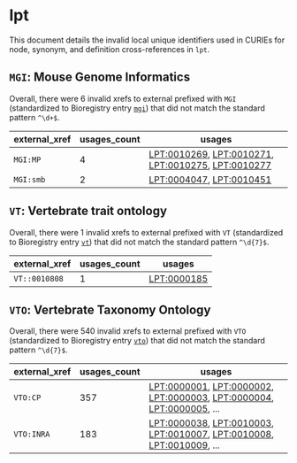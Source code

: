 # lpt

This document details the invalid local unique identifiers used in CURIEs
for node, synonym, and definition cross-references in `lpt`.


## `MGI`: Mouse Genome Informatics

Overall, there were 6 invalid
xrefs to external prefixed with `MGI` (standardized to Bioregistry
entry [`mgi`](https://bioregistry.io/mgi)) that
did not match the standard pattern `^\d+$`.

| external_xref   |   usages_count | usages                                                                                                                                                                                                     |
|-----------------|----------------|------------------------------------------------------------------------------------------------------------------------------------------------------------------------------------------------------------|
| `MGI:MP`        |              4 | [LPT:0010269](https://bioregistry.io/LPT:0010269), [LPT:0010271](https://bioregistry.io/LPT:0010271), [LPT:0010275](https://bioregistry.io/LPT:0010275), [LPT:0010277](https://bioregistry.io/LPT:0010277) |
| `MGI:smb`       |              2 | [LPT:0004047](https://bioregistry.io/LPT:0004047), [LPT:0010451](https://bioregistry.io/LPT:0010451)                                                                                                       |

## `VT`: Vertebrate trait ontology

Overall, there were 1 invalid
xrefs to external prefixed with `VT` (standardized to Bioregistry
entry [`vt`](https://bioregistry.io/vt)) that
did not match the standard pattern `^\d{7}$`.

| external_xref   |   usages_count | usages                                            |
|-----------------|----------------|---------------------------------------------------|
| `VT::0010808`   |              1 | [LPT:0000185](https://bioregistry.io/LPT:0000185) |

## `VTO`: Vertebrate Taxonomy Ontology

Overall, there were 540 invalid
xrefs to external prefixed with `VTO` (standardized to Bioregistry
entry [`vto`](https://bioregistry.io/vto)) that
did not match the standard pattern `^\d{7}$`.

| external_xref   |   usages_count | usages                                                                                                                                                                                                                                                             |
|-----------------|----------------|--------------------------------------------------------------------------------------------------------------------------------------------------------------------------------------------------------------------------------------------------------------------|
| `VTO:CP`        |            357 | [LPT:0000001](https://bioregistry.io/LPT:0000001), [LPT:0000002](https://bioregistry.io/LPT:0000002), [LPT:0000003](https://bioregistry.io/LPT:0000003), [LPT:0000004](https://bioregistry.io/LPT:0000004), [LPT:0000005](https://bioregistry.io/LPT:0000005), ... |
| `VTO:INRA`      |            183 | [LPT:0000038](https://bioregistry.io/LPT:0000038), [LPT:0010003](https://bioregistry.io/LPT:0010003), [LPT:0010007](https://bioregistry.io/LPT:0010007), [LPT:0010008](https://bioregistry.io/LPT:0010008), [LPT:0010009](https://bioregistry.io/LPT:0010009), ... |

